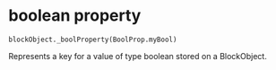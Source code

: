 
# boolean property

```sig
blockObject._boolProperty(BoolProp.myBool)
```

Represents a key for a value of type boolean stored on a BlockObject.

